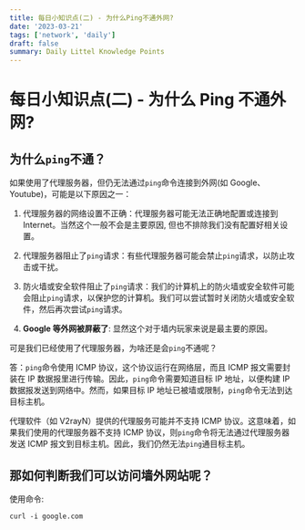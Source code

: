 ```yaml
---
title: 每日小知识点(二) - 为什么Ping不通外网?
date: '2023-03-21'
tags: ['network', 'daily']
draft: false
summary: Daily Littel Knowledge Points
---
```


# 每日小知识点(二) - 为什么 Ping 不通外网?

## 为什么`ping`不通？

如果使用了代理服务器，但仍无法通过`ping`命令连接到外网(如 Google、Youtube)，可能是以下原因之一：

1. 代理服务器的网络设置不正确：代理服务器可能无法正确地配置或连接到 Internet。当然这个一般不会是主要原因, 但也不排除我们没有配置好相关设置。

2. 代理服务器阻止了`ping`请求：有些代理服务器可能会禁止`ping`请求，以防止攻击或干扰。

3. 防火墙或安全软件阻止了`ping`请求：我们的计算机上的防火墙或安全软件可能会阻止`ping`请求，以保护您的计算机。我们可以尝试暂时关闭防火墙或安全软件，然后再次尝试`ping`请求。

4. **Google 等外网被屏蔽了**: 显然这个对于墙内玩家来说是最主要的原因。

可是我们已经使用了代理服务器，为啥还是会`ping`不通呢？

答：`ping`命令使用 ICMP 协议，这个协议运行在网络层，而且 ICMP 报文需要封装在 IP 数据报里进行传输。因此，`ping`命令需要知道目标 IP 地址，以便构建 IP 数据报发送到网络中。然而，如果目标 IP 地址已被墙或限制，`ping`命令无法到达目标主机。

代理软件（如 V2rayN）提供的代理服务可能并不支持 ICMP 协议。这意味着，如果我们使用的代理服务器不支持 ICMP 协议，则`ping`命令将无法通过代理服务器发送 ICMP 报文到目标主机。因此，我们仍然无法`ping`通目标主机。

## 那如何判断我们可以访问墙外网站呢？

使用命令:

```shell
curl -i google.com
```
